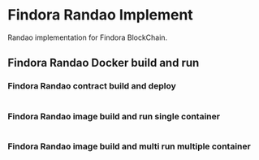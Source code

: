 # Findora Randao Implement
Randao implementation for Findora BlockChain.

## Findora Randao Docker build and run
### Findora Randao contract build and deploy
```bash

```
### Findora Randao image build and run single container
```bash

```
### Findora Randao image build and multi run multiple container
```bash

```

